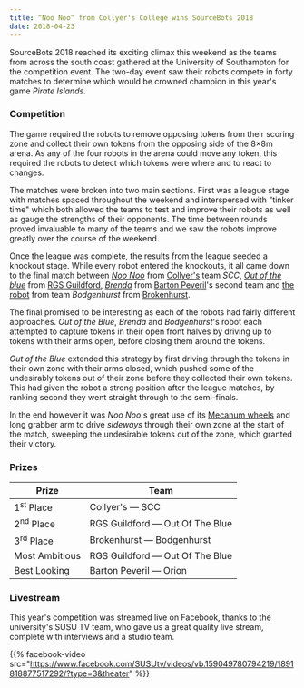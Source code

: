 ```yaml
---
title: “Noo Noo” from Collyer's College wins SourceBots 2018
date: 2018-04-23
---
```


SourceBots 2018 reached its exciting climax this weekend as the teams from
across the south coast gathered at the University of Southampton for the
competition event. The two-day event saw their robots compete in forty matches
to determine which would be crowned champion in this year's game
_Pirate Islands_.

<!--more-->

### Competition

The game required the robots to remove opposing tokens from their scoring zone
and collect their own tokens from the opposing side of the 8×8m arena. As any of
the four robots in the arena could move any token, this required the robots to
detect which tokens were where and to react to changes.

The matches were broken into two main sections. First was a league stage with
matches spaced throughout the weekend and interspersed with "tinker time" which
both allowed the teams to test and improve their robots as well as gauge the
strengths of their opponents. The time between rounds proved invaluable to many
of the teams and we saw the robots improve greatly over the course of the
weekend.

Once the league was complete, the results from the league seeded a knockout
stage. While every robot entered the knockouts, it all came down to the final
match between _[Noo Noo][CLY-robot-image]_ from [Collyer's][collyers] team
_SCC_, _[Out of the blue][RGS-robot-image]_ from [RGS Guildford][rgs-guidlford],
_[Brenda][BPV2-robot-image]_ from [Barton Peveril][barton-peveril]'s second team
and [the robot][BRK-robot-image] from team _Bodgenhurst_ from
[Brokenhurst][brokenhurst].

[barton-peveril]: https://www.barton-peveril.ac.uk/
[brokenhurst]: https://www.brock.ac.uk/
[collyers]: http://www.collyers.ac.uk/
[rgs-guidlford]: https://www.rgs-guildford.co.uk/

[BPV2-robot-image]: /img/robots-2018/BPV2.jpg
[BRK-robot-image]: /img/robots-2018/BRK.jpg
[CLY-robot-image]: /img/robots-2018/CLY.jpg
[RGS-robot-image]: /img/robots-2018/RGS.jpg

The final promised to be interesting as each of the robots had fairly different
approaches. _Out of the Blue_, _Brenda_ and _Bodgenhurst_'s robot each attempted
to capture tokens in their open front halves by driving up to tokens with their
arms open, before closing them around the tokens.

_Out of the Blue_ extended this strategy by first driving through the tokens in
their own zone with their arms closed, which pushed some of the undesirably
tokens out of their zone before they collected their own tokens. This had given
the robot a strong position after the league matches, by ranking second they
went straight through to the semi-finals.

In the end however it was _Noo Noo_'s great use of its [Mecanum
wheels][mecanum-wheels] and long grabber arm to drive _sideways_ through their
own zone at the start of the match, sweeping the undesirable tokens out of the
zone, which granted their victory.

[mecanum-wheels]: https://en.wikipedia.org/wiki/Mecanum_wheel

### Prizes

| Prize                 | Team                            |
| --------------------- | ------------------------------- |
| 1<sup>st</sup> Place  | Collyer's — SCC                 |
| 2<sup>nd</sup> Place  | RGS Guildford — Out Of The Blue |
| 3<sup>rd</sup> Place  | Brokenhurst — Bodgenhurst       |
| Most Ambitious        | RGS Guildford — Out Of The Blue |
| Best Looking          | Barton Peveril — Orion          |

### Livestream

This year's competition was streamed live on Facebook, thanks to the
university's SUSU TV team, who gave us a great quality live stream, complete
with interviews and a studio team.

{{% facebook-video src="https://www.facebook.com/SUSUtv/videos/vb.159049780794219/1891818877517292/?type=3&theater" %}}
